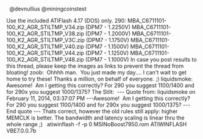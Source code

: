  
@devnullius
@miningcoinstest 

Use the included ATIFlash 4.17 (DOS) only.
290:
MBA_C6711101-100_K2_AGR_STILTMP_V34.zip (DPM7 - 1.2250V)
MBA_C6711101-100_K2_AGR_STILTMP_V38.zip (DPM7 - 1.2000V)
MBA_C6711101-100_K2_AGR_STILTMP_V3C.zip (DPM7 - 1.1750V)
MBA_C6711101-100_K2_AGR_STILTMP_V40.zip (DPM7 - 1.1500V)
MBA_C6711101-100_K2_AGR_STILTMP_V44.zip (DPM7 - 1.1250V)
MBA_C6711101-100_K2_AGR_STILTMP_V48.zip (DPM7 - 1.1000V)
In case you post results to this thread, please keep the images as links to prevent the thread from bloating!
zoob: 
Ohhhh man.  You just made my day.... I can't wait to get home to try these!
Thanks a million, on behalf of everyone. ;)
liquidsmoke: 
Awesome! 
Am I getting this correctly? For 290 you suggest 1100/1400 and for 290x you suggest 1000/1375?
The Stilt: 
--- Quote from: liquidsmoke on February 11, 2014, 03:37:07 PM ---Awesome! 
Am I getting this correctly? For 290 you suggest 1100/1400 and for 290x you suggest 1000/1375?
--- End quote ---
Thats correct, however the old rules still apply: higher MEMCLK is better.
The bandwidth and latency scaling is linear thru the whole range ;)
 
atiwinflash -f -p 0 MSINoBoost7950.rom
ATIWINFLASH VBE7.0.0.7b
 

